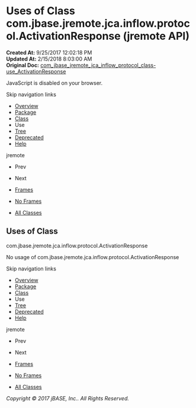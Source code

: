 # Uses of Class com.jbase.jremote.jca.inflow.protocol.ActivationResponse (jremote   API)

**Created At:** 9/25/2017 12:02:18 PM  
**Updated At:** 2/15/2018 8:03:00 AM  
**Original Doc:** [com_jbase_jremote_jca_inflow_protocol_class-use_ActivationResponse](https://docs.jbase.com/39265-class-use/com_jbase_jremote_jca_inflow_protocol_class-use_ActivationResponse)  

<!--<br>    try {<br>        if (location.href.indexOf('is-external=true') == -1) {<br>            parent.document.title="Uses of Class com.jbase.jremote.jca.inflow.protocol.ActivationResponse (jremote   API)";<br>        }<br>    }<br>    catch(err) {<br>    }<br>//-->
JavaScript is disabled on your browser.

Skip navigation links

- [Overview](../../../../../../../overview-summary.html)
- [Package](/39264-protocol/com_jbase_jremote_jca_inflow_protocol_package-summary)
- [Class](/39264-protocol/com_jbase_jremote_jca_inflow_protocol_activationresponse "class in com.jbase.jremote.jca.inflow.protocol")
- Use
- [Tree](/39264-protocol/com_jbase_jremote_jca_inflow_protocol_package-tree)
- [Deprecated](../../../../../../../deprecated-list.html)
- [Help](../../../../../../../help-doc.html)


jremote <br>

- Prev
- Next


- [Frames](../../../../../../../index.html?com/jbase/jremote/jca/inflow/protocol/class-use//39265-class-use/com_jbase_jremote_jca_inflow_protocol_class-use_ActivationResponse)
- [No Frames](/39265-class-use/com_jbase_jremote_jca_inflow_protocol_class-use_ActivationResponse)


- [All Classes](../../../../../../../allclasses-noframe.html)


<!--<br>  allClassesLink = document.getElementById("allclasses\_navbar\_top");<br>  if(window==top) {<br>    allClassesLink.style.display = "block";<br>  }<br>  else {<br>    allClassesLink.style.display = "none";<br>  }<br>  //-->

## Uses of Class
com.jbase.jremote.jca.inflow.protocol.ActivationResponse

No usage of com.jbase.jremote.jca.inflow.protocol.ActivationResponse

Skip navigation links

- [Overview](../../../../../../../overview-summary.html)
- [Package](/39264-protocol/com_jbase_jremote_jca_inflow_protocol_package-summary)
- [Class](/39264-protocol/com_jbase_jremote_jca_inflow_protocol_activationresponse "class in com.jbase.jremote.jca.inflow.protocol")
- Use
- [Tree](/39264-protocol/com_jbase_jremote_jca_inflow_protocol_package-tree)
- [Deprecated](../../../../../../../deprecated-list.html)
- [Help](../../../../../../../help-doc.html)


jremote <br>

- Prev
- Next


- [Frames](../../../../../../../index.html?com/jbase/jremote/jca/inflow/protocol/class-use//39265-class-use/com_jbase_jremote_jca_inflow_protocol_class-use_ActivationResponse)
- [No Frames](/39265-class-use/com_jbase_jremote_jca_inflow_protocol_class-use_ActivationResponse)


- [All Classes](../../../../../../../allclasses-noframe.html)


<!--<br>  allClassesLink = document.getElementById("allclasses\_navbar\_bottom");<br>  if(window==top) {<br>    allClassesLink.style.display = "block";<br>  }<br>  else {<br>    allClassesLink.style.display = "none";<br>  }<br>  //-->

*Copyright © 2017 jBASE, Inc.. All Rights Reserved.*
